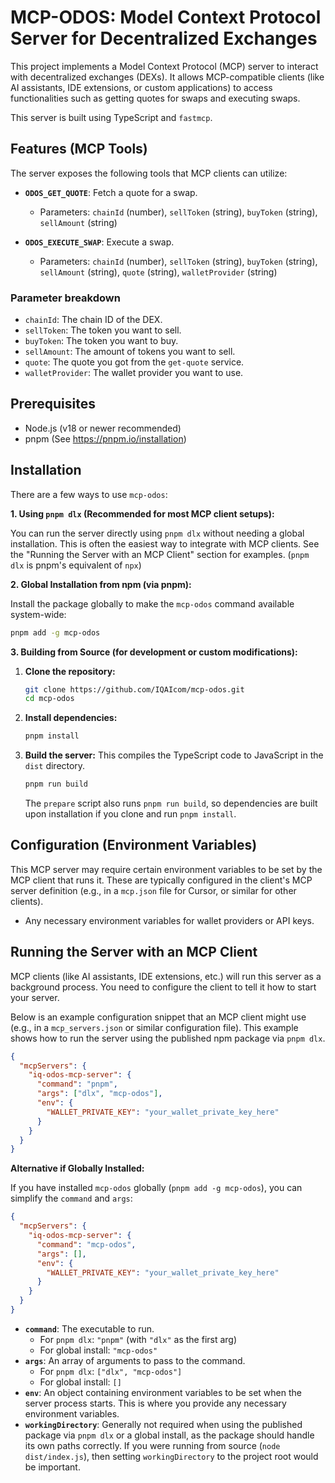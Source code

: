 # MCP-ODOS: Model Context Protocol Server for Decentralized Exchanges

This project implements a Model Context Protocol (MCP) server to interact with decentralized exchanges (DEXs). It allows MCP-compatible clients (like AI assistants, IDE extensions, or custom applications) to access functionalities such as getting quotes for swaps and executing swaps.

This server is built using TypeScript and `fastmcp`.

## Features (MCP Tools)

The server exposes the following tools that MCP clients can utilize:

- **`ODOS_GET_QUOTE`**: Fetch a quote for a swap.
  - Parameters: `chainId` (number), `sellToken` (string), `buyToken` (string), `sellAmount` (string)
- **`ODOS_EXECUTE_SWAP`**: Execute a swap.

  - Parameters: `chainId` (number), `sellToken` (string), `buyToken` (string), `sellAmount` (string), `quote` (string), `walletProvider` (string)

### Parameter breakdown

- `chainId`: The chain ID of the DEX.
- `sellToken`: The token you want to sell.
- `buyToken`: The token you want to buy.
- `sellAmount`: The amount of tokens you want to sell.
- `quote`: The quote you got from the `get-quote` service.
- `walletProvider`: The wallet provider you want to use.

## Prerequisites

- Node.js (v18 or newer recommended)
- pnpm (See <https://pnpm.io/installation>)

## Installation

There are a few ways to use `mcp-odos`:

**1. Using `pnpm dlx` (Recommended for most MCP client setups):**

You can run the server directly using `pnpm dlx` without needing a global installation. This is often the easiest way to integrate with MCP clients. See the "Running the Server with an MCP Client" section for examples.
(`pnpm dlx` is pnpm's equivalent of `npx`)

**2. Global Installation from npm (via pnpm):**

Install the package globally to make the `mcp-odos` command available system-wide:

```bash
pnpm add -g mcp-odos
```

**3. Building from Source (for development or custom modifications):**

1.  **Clone the repository:**

    ```bash
    git clone https://github.com/IQAIcom/mcp-odos.git
    cd mcp-odos
    ```

2.  **Install dependencies:**

    ```bash
    pnpm install
    ```

3.  **Build the server:**
    This compiles the TypeScript code to JavaScript in the `dist` directory.

    ```bash
    pnpm run build
    ```

    The `prepare` script also runs `pnpm run build`, so dependencies are built upon installation if you clone and run `pnpm install`.

## Configuration (Environment Variables)

This MCP server may require certain environment variables to be set by the MCP client that runs it. These are typically configured in the client's MCP server definition (e.g., in a `mcp.json` file for Cursor, or similar for other clients).

- Any necessary environment variables for wallet providers or API keys.

## Running the Server with an MCP Client

MCP clients (like AI assistants, IDE extensions, etc.) will run this server as a background process. You need to configure the client to tell it how to start your server.

Below is an example configuration snippet that an MCP client might use (e.g., in a `mcp_servers.json` or similar configuration file). This example shows how to run the server using the published npm package via `pnpm dlx`.

```json
{
  "mcpServers": {
    "iq-odos-mcp-server": {
      "command": "pnpm",
      "args": ["dlx", "mcp-odos"],
      "env": {
        "WALLET_PRIVATE_KEY": "your_wallet_private_key_here"
      }
    }
  }
}
```

**Alternative if Globally Installed:**

If you have installed `mcp-odos` globally (`pnpm add -g mcp-odos`), you can simplify the `command` and `args`:

```json
{
  "mcpServers": {
    "iq-odos-mcp-server": {
      "command": "mcp-odos",
      "args": [],
      "env": {
        "WALLET_PRIVATE_KEY": "your_wallet_private_key_here"
      }
    }
  }
}
```

- **`command`**: The executable to run.
  - For `pnpm dlx`: `"pnpm"` (with `"dlx"` as the first arg)
  - For global install: `"mcp-odos"`
- **`args`**: An array of arguments to pass to the command.
  - For `pnpm dlx`: `["dlx", "mcp-odos"]`
  - For global install: `[]`
- **`env`**: An object containing environment variables to be set when the server process starts. This is where you provide any necessary environment variables.
- **`workingDirectory`**: Generally not required when using the published package via `pnpm dlx` or a global install, as the package should handle its own paths correctly. If you were running from source (`node dist/index.js`), then setting `workingDirectory` to the project root would be important.
